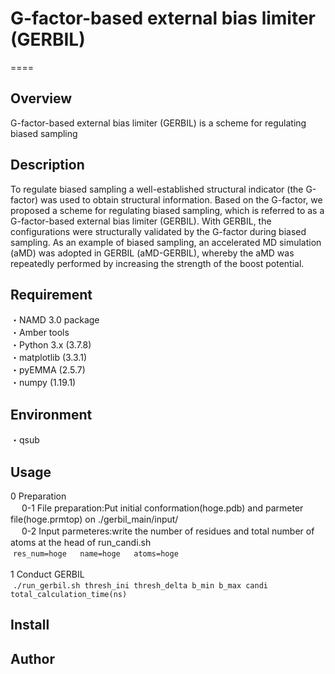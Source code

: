 # G-factor-based external bias limiter (GERBIL)
====

## Overview
G-factor-based external bias limiter (GERBIL) is a scheme for regulating biased sampling

## Description
To regulate biased sampling a well-established structural indicator (the G-factor) was used to obtain structural information. Based on the G-factor, we proposed a scheme for regulating biased sampling, which is referred to as a G-factor-based external bias limiter (GERBIL). With GERBIL, the configurations were structurally validated by the G-factor during biased sampling. As an example of biased sampling, an accelerated MD simulation (aMD) was adopted in GERBIL (aMD-GERBIL), whereby the aMD was repeatedly performed by increasing the strength of the boost potential.

## Requirement
・NAMD 3.0 package  
・Amber tools  
・Python 3.x (3.7.8)  
・matplotlib (3.3.1)  
・pyEMMA (2.5.7)  
・numpy (1.19.1)　

## Environment 
・qsub

## Usage
0 Preparation  
&nbsp;　0-1 File preparation:Put initial conformation(hoge.pdb) and parmeter file(hoge.prmtop) on ./gerbil_main/input/  
&nbsp;　0-2 Input parmeteres:write the number of residues and total number of atoms at the head of run_candi.sh  
&nbsp;`res_num=hoge  
name=hoge  
atoms=hoge`  
&nbsp;  
1 Conduct GERBIL  
&nbsp;`./run_gerbil.sh thresh_ini thresh_delta b_min b_max candi total_calculation_time(ns) ` 

## Install

## Author 

